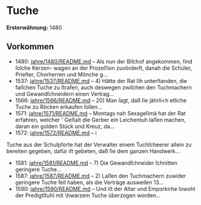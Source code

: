 # Tuche

**Ersterwähnung:** 1480

## Vorkommen
- 1480: [jahre/1480/README.md](../jahre/1480/README.md) – Als nun der Biſchof angekommen, ſind ſolche Kerzen-
wagen an der Prozeſſion zuvörderſt, danah die Schüler,
Prieſter, Chorherren und Mönche g...
- 1537: [jahre/1537/README.md](../jahre/1537/README.md) – 4) Hätte der Rat ſih unterſtanden, die falſchen Tuche
zu ſtrafen, auch deswegen zwiſchen den Tuchmachern und
Gewandſchneidern einen Vertrag...
- 1566: [jahre/1566/README.md](../jahre/1566/README.md) – 20) Man ſagt, daß ſie jährli<h etliche Tuche zu
Röcken erkaufen ſollen...
- 1571: [jahre/1571/README.md](../jahre/1571/README.md) – Montags nah Sexageſimä hat der Rat erfahren,
welcher ' Geſtalt die Gerber ein Leichentuh laſſen machen,
daran ein golden Stück und Kreuz, da...
- 1572: [jahre/1572/README.md](../jahre/1572/README.md) – i

Tuche aus der Schulpforte hat der Verwalter einem
Tuchſcheerer allein zu bereiten gegeben, dafür iſt gebeten,
daß ſie dem ganzen Handwerk...
- 1581: [jahre/1581/README.md](../jahre/1581/README.md) – 7) Die Gewandſchneider ſchnitten geringere Tuche...
- 1587: [jahre/1587/README.md](../jahre/1587/README.md) – 2) Laſſen den Tuchmachern zuwider geringere Tuche
feil haben, als die Verträge ausweiſen 13...
- 1590: [jahre/1590/README.md](../jahre/1590/README.md) – Und iſt der
Altar und Emporkirhe ſowohl der Predigtſtuhl mit
\hwarzem Tuche überzogen worden...
